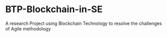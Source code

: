# BTP-Blockchain-in-SE
A research Project using Blockchain Technology to resolve the challenges of Agile methodology
